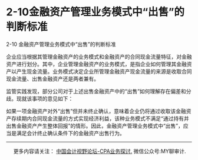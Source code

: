 ﻿2-10金融资产管理业务模式中“出售”的判断标准
========================

  

2-10 金融资产管理业务模式中“出售”的判断标准

企业应当根据其管理金融资产的业务模式和金融资产的合同现金流量特征，对金融资产进行划分。其中，企业管理金融资产的业务模式，是指企业如何管理其金融资产以产生现金流量。业务模式决定企业所管理金融资产现金流量的来源是收取合同现金流量、出售金融资产还是两者兼有。

监管实践发现，部分公司对于上述出售金融资产中的“出售”如何理解存在偏差和分歧。现就该事项的意见如下：

如果一项金融资产对外“出售”但并未终止确认，意味着企业仍将通过收取该金融资产存续期内合同现金流量的方式实现经济利益，该种业务模式不满足“通过持有并出售金融资产产生整体回报”的情形。因此，金融资产管理业务模式中“出售”，应当是满足会计终止确认条件下的金融资产出售行为。

* * *

     更多内容请关注： [中国会计视野论坛-CPA业务探讨.](https://bbs.esnai.com/thread-5354530-1-3.html) 微信公众号:MY聊审计.